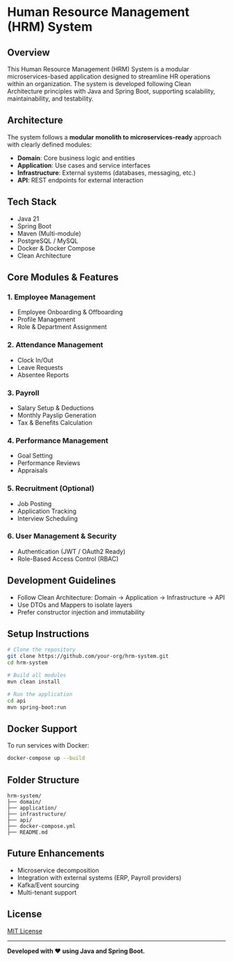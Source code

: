 # Human Resource Management (HRM) System

## Overview

This Human Resource Management (HRM) System is a modular microservices-based application designed to streamline HR operations within an organization. The system is developed following Clean Architecture principles with Java and Spring Boot, supporting scalability, maintainability, and testability.

## Architecture

The system follows a **modular monolith to microservices-ready** approach with clearly defined modules:

* **Domain**: Core business logic and entities
* **Application**: Use cases and service interfaces
* **Infrastructure**: External systems (databases, messaging, etc.)
* **API**: REST endpoints for external interaction

## Tech Stack

* Java 21
* Spring Boot
* Maven (Multi-module)
* PostgreSQL / MySQL
* Docker & Docker Compose
* Clean Architecture

## Core Modules & Features

### 1. Employee Management

* Employee Onboarding & Offboarding
* Profile Management
* Role & Department Assignment

### 2. Attendance Management

* Clock In/Out
* Leave Requests
* Absentee Reports

### 3. Payroll

* Salary Setup & Deductions
* Monthly Payslip Generation
* Tax & Benefits Calculation

### 4. Performance Management

* Goal Setting
* Performance Reviews
* Appraisals

### 5. Recruitment (Optional)

* Job Posting
* Application Tracking
* Interview Scheduling

### 6. User Management & Security

* Authentication (JWT / OAuth2 Ready)
* Role-Based Access Control (RBAC)

## Development Guidelines

* Follow Clean Architecture: Domain -> Application -> Infrastructure -> API
* Use DTOs and Mappers to isolate layers
* Prefer constructor injection and immutability

## Setup Instructions

```bash
# Clone the repository
git clone https://github.com/your-org/hrm-system.git
cd hrm-system

# Build all modules
mvn clean install

# Run the application
cd api
mvn spring-boot:run
```

## Docker Support

To run services with Docker:

```bash
docker-compose up --build
```

## Folder Structure

```
hrm-system/
├── domain/
├── application/
├── infrastructure/
├── api/
├── docker-compose.yml
├── README.md
```

## Future Enhancements

* Microservice decomposition
* Integration with external systems (ERP, Payroll providers)
* Kafka/Event sourcing
* Multi-tenant support

## License

[MIT License](LICENSE)

---

**Developed with ❤️ using Java and Spring Boot.**

